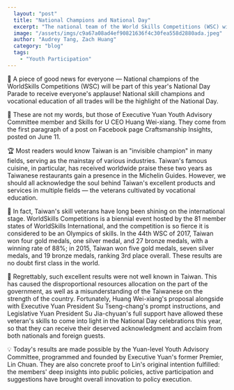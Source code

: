 ```yaml
---
  layout: "post"
  title: "National Champions and National Day"
  excerpt: "The national team of the World Skills Competitions (WSC) will be part of this year's National Day Parade to receive everyone’s applause!"
  image: "/assets/imgs/c9a67a08ad4ef90821636f4c30fea558d2880ada.jpeg"
  author: "Audrey Tang, Zach Huang"
  category: "blog"
  tags: 
    - "Youth Participation"
---
```


💯 A piece of good news for everyone — National champions of the WorldSkills Competitions (WSC) will be part of this year's National Day Parade to receive everyone's applause! National skill champions and vocational education of all trades will be the highlight of the National Day.

👷 These are not my words, but those of Executive Yuan Youth Advisory Committee member and Skills for U CEO Huang Wei-xiang. They come from the first paragraph of a post on Facebook page Craftsmanship Insights, posted on June 11.

🏆 Most readers would know Taiwan is an "invisible champion" in many fields, serving as the mainstay of various industries. Taiwan's famous cuisine, in particular, has received worldwide praise these two years as Taiwanese restaurants gain a presence in the Michelin Guides. However, we should all acknowledge the soul behind Taiwan's excellent products and services in multiple fields —  the veterans cultivated by vocational education.

🎉 In fact, Taiwan's skill veterans have long been shining on the international stage. WorldSkills Competitions is a biennial event hosted by the 81 member states of WorldSkills International, and the competition is so fierce it is considered to be an Olympics of skills. In the 44th WSC of 2017, Taiwan won four gold medals, one silver medal, and 27 bronze medals, with a winning rate of 88%; in 2015, Taiwan won five gold medals, seven silver medals, and 19 bronze medals, ranking 3rd place overall. These results are no doubt first class in the world.

🥇 Regrettably, such excellent results were not well known in Taiwan. This has caused the disproportional resources allocation on the part of the government, as well as a misunderstanding of the Taiwanese on the strength of the country. Fortunately, Huang Wei-xiang's proposal alongside with Executive Yuan President Su Tseng-chang's prompt instructions, and Legislative Yuan President Su Jia-chyuan's full support have allowed these veteran's skills to come into light in the National Day celebrations this year, so that they can receive their deserved acknowledgment and acclaim from both nationals and foreign guests.

💡 Today's results are made possible by the Yuan-level Youth Advisory Committee, programmed and founded by Executive Yuan's former Premier, Lin Chuan. They are also concrete proof to Lin's original intention fulfilled: the members' deep insights into public policies, active participation and suggestions have brought overall innovation to policy execution.
